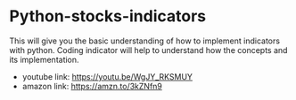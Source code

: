 # Python-stocks-indicators
This will give you the basic understanding of how to implement indicators with python.
Coding indicator will help to understand how the concepts and its implementation.

* youtube link: https://youtu.be/WgJY_RKSMUY
* amazon link: https://amzn.to/3kZNfn9
